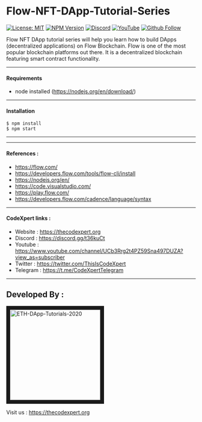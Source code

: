 # Flow-NFT-DApp-Tutorial-Series

[![License: MIT](https://img.shields.io/npm/l/express?color=orange)](https://opensource.org/licenses/MIT)
[![NPM Version](https://img.shields.io/node/v/express?color=blue)]()
[![Discord](https://img.shields.io/discord/475163926187999242?logo=discord)](https://discord.gg/t36kuCt)
[![YouTube](https://img.shields.io/youtube/views/omJRDY6xJss?style=social)](https://youtube.com/playlist?list=PLL5pYVd8AWtStx6jrAKKgJPjEznpqYbJh)
[![Github Follow](https://img.shields.io/github/followers/ThisIsCodeXpert?style=social)](https://github.com/ThisIsCodeXpert)


Flow NFT DApp tutorial series will help you learn how to build DApps (decentralized applications) on Flow Blockchain. Flow is one of the most popular blockchain platforms out there. It is a decentralized blockchain featuring smart contract functionality.

---

#### Requirements
- node installed (https://nodejs.org/en/download/)
---

#### Installation

```
$ npm install
$ npm start
```
---


---
#### References :

- https://flow.com/
- https://developers.flow.com/tools/flow-cli/install
- https://nodejs.org/en/
- https://code.visualstudio.com/
- https://play.flow.com/
- https://developers.flow.com/cadence/language/syntax

---
#### CodeXpert links :

- Website : https://thecodexpert.org
- Discord : https://discord.gg/t36kuCt
- Youtube : https://www.youtube.com/channel/UCb3Rrg2t4PZ59Sna497DUZA?view_as=subscriber
- Twitter : https://twitter.com/ThisIsCodeXpert
- Telegram : https://t.me/CodeXpertTelegram


---
## Developed By :
<a href="https://thecodexpert.org" target="_blank">
  <img src="https://thecodexpert.org/images/codexpert-logo.png" alt="ETH-DApp-Tutorials-2020" width="240" border="10" />
</a>

Visit us : https://thecodexpert.org
